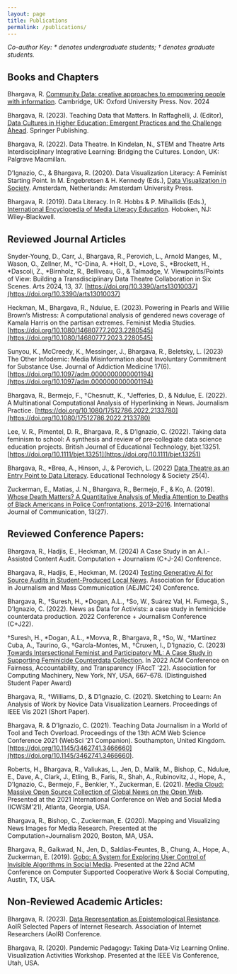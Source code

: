 ```yaml
---
layout: page
title: Publications
permalink: /publications/
---
```


_Co-author Key: * denotes undergraduate students; † denotes graduate students._

## Books and Chapters 

Bhargava, R. [Community Data: creative approaches to empowering people with information](https://global.oup.com/academic/product/community-data-9780198911630). Cambridge, UK: Oxford University Press. Nov. 2024 

Bhargava, R. (2023). Teaching Data that Matters. In Raffaghelli, J. (Editor), [Data Cultures in Higher Education: Emergent Practices and the Challenge Ahead](https://link.springer.com/book/10.1007/978-3-031-24193-2). Springer Publishing.

Bhargava, R. (2022). Data Theatre. In Kindelan, N., STEM and Theatre Arts Interdisciplinary Integrative Learning: Bridging the Cultures. London, UK: Palgrave Macmillan.

D’Ignazio, C., & Bhargava, R. (2020). Data Visualization Literacy: A Feminist Starting Point. In M. Engebretsen & H. Kennedy (Eds.), [Data Visualization in Society](https://www.aup.nl/en/book/9789463722902/data-visualization-in-society). Amsterdam, Netherlands: Amsterdam University Press.

Bhargava, R. (2019). Data Literacy. In R. Hobbs & P. Mihailidis (Eds.), [International Encyclopedia of Media Literacy Education](https://onlinelibrary.wiley.com/doi/book/10.1002/9781118978238). Hoboken, NJ: Wiley-Blackwell.

## Reviewed Journal Articles

Snyder-Young, D., Carr, J., Bhargava, R., Perovich, L., Arnold Manges, M., Wason, O., Zellner, M., †C-Dina, A. *Holt, D., *Love, S., *Brockett, H., *Dascoli, Z., *Birnholz, R., Belliveau, G., & Talmadge, V. Viewpoints/Points of View: Building a Transdisciplinary Data Theatre Collaboration in Six Scenes. Arts 2024, 13, 37. [https://doi.org/10.3390/arts13010037](https://doi.org/10.3390/arts13010037)

Heckman, M., Bhargava, R., Ndulue, E. (2023). Powering in Pearls and Willie Brown’s Mistress: A computational analysis of gendered news coverage of Kamala Harris on the partisan extremes. Feminist Media Studies. [https://doi.org/10.1080/14680777.2023.2280545](https://doi.org/10.1080/14680777.2023.2280545)

Sunyou, K., McCreedy, K., Messinger, J., Bhargava, R., Beletsky, L. (2023) The Other Infodemic: Media Misinformation about Involuntary Commitment for Substance Use. Journal of Addiction Medicine 17(6). [https://doi.org/10.1097/adm.0000000000001194](https://doi.org/10.1097/adm.0000000000001194)

Bhargava, R., Bermejo, F., †Chesnutt, K., †Jefferies, D., & Ndulue, E. (2022). A Multinational Computational Analysis of Hyperlinking in News. Journalism Practice. [https://doi.org/10.1080/17512786.2022.2133780](https://doi.org/10.1080/17512786.2022.2133780)

Lee, V. R., Pimentel, D. R., Bhargava, R., & D’Ignazio, C. (2022). Taking data feminism to school: A synthesis and review of pre‐collegiate data science education projects. British Journal of Educational Technology, bjet.13251. [https://doi.org/10.1111/bjet.13251](https://doi.org/10.1111/bjet.13251)

Bhargava, R., *Brea, A., Hinson, J., & Perovich, L. (2022) [Data Theatre as an Entry Point to Data Literacy](https://www.j-ets.net/collection/published-issues/25_4). Educational Technology & Society 25(4). 

Zuckerman, E., Matias, J. N., Bhargava, R., Bermejo, F., & Ko, A. (2019). [Whose Death Matters? A Quantitative Analysis of Media Attention to Deaths of Black Americans in Police Confrontations, 2013–2016](https://ijoc.org/index.php/ijoc/article/view/8782). International Journal of Communication, 13(27).

## Reviewed Conference Papers:

Bhargava, R., Hadjis, E., Heckman, M. (2024) A Case Study in an A.I.-Assisted Content Audit. Computation + Journalism (C+J-24) Conference.

Bhargava, R., Hadjis, E., Heckman, M. (2024) [Testing Generative AI for Source Audits in Student-Produced Local News](https://osf.io/7hc2d/). Association for Education in Journalism and Mass Communication (AEJMC’24) Conference. 

Bhargava, R., †Suresh, H., *Dogan, A.L., †So, W., Suárez Val, H. Fumega, S., D’Ignazio, C. (2022). News as Data for Activists: a case study in feminicide counterdata production. 2022 Conference + Journalism Conference (C+J22).

†Suresh, H., *Dogan, A.L., *Movva, R., Bhargava, R., †So, W., †Martinez Cuba, A., Taurino, G., †García-Montes, M., †Cruxen, I., D’Ignazio, C. (2023) [Towards Intersectional Feminist and Participatory ML: A Case Study in Supporting Feminicide Counterdata Collection](https://dl.acm.org/doi/10.1145/3531146.3533132). In 2022 ACM Conference on Fairness, Accountability, and Transparency (FAccT '22). Association for Computing Machinery, New York, NY, USA, 667–678. (Distinguished Student Paper Award)

Bhargava, R., †Williams, D., & D’Ignazio, C. (2021). Sketching to Learn: An Analysis of Work by Novice Data Visualization Learners. Proceedings of IEEE Vis 2021 (Short Paper).

Bhargava, R. & D’Ignazio, C. (2021). Teaching Data Journalism in a World of Tool and Tech Overload. Proceedings of the 13th ACM Web Science Conference 2021 (WebSci ’21 Companion). Southampton, United Kingdom. [https://doi.org/10.1145/3462741.3466660](https://doi.org/10.1145/3462741.3466660).

Roberts, H., Bhargava, R., Valiukas, L., Jen, D., Malik, M., Bishop, C., Ndulue, E., Dave, A., Clark, J., Etling, B., Faris, R., Shah, A., Rubinovitz, J., Hope, A., D’Ignazio, C., Bermejo, F., Benkler, Y., Zuckerman, E. (2021). [Media Cloud: Massive Open Source Collection of Global News on the Open Web](https://arxiv.org/abs/2104.03702). Presented at the 2021 International Conference on Web and Social Media (ICWSM’21), Atlanta, Georgia, USA.

Bhargava, R., Bishop, C., Zuckerman, E. (2020). Mapping and Visualizing News Images for Media Research. Presented at the Computation+Journalism 2020, Boston, MA, USA.

Bhargava, R., Gaikwad, N., Jen, D., Saldías-Feuntes, B., Chung, A., Hope, A., Zuckerman, E. (2019). [Gobo: A System for Exploring User Control of Invisible Algorithms in Social Media](https://www.semanticscholar.org/paper/Gobo%3A-A-System-for-Exploring-User-Control-of-in-Bhargava-Chung/16b79ac8b287af4cefec5ae1c569afd34c3d8981). Presented at the 22nd ACM Conference on Computer Supported Cooperative Work & Social Computing, Austin, TX, USA.

## Non-Reviewed Academic Articles:

Bhargava, R. (2023). [Data Representation as Epistemological Resistance](https://spir.aoir.org/ojs/index.php/spir/article/view/13396). AoIR Selected Papers of Internet Research. Association of Internet Researchers (AoIR) Conference.

Bhargava, R. (2020). Pandemic Pedagogy: Taking Data-Viz Learning Online. Visualization Activities Workshop. Presented at the IEEE Vis Conference, Utah, USA.
